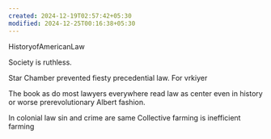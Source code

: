 ```yaml
---
created: 2024-12-19T02:57:42+05:30
modified: 2024-12-25T00:16:38+05:30
---
```


HistoryofAmericanLaw

Society is ruthless.

Star Chamber prevented fiesty precedential law. For vrkiyer

The book as do most lawyers everywhere read law as center even in history or worse prerevolutionary Albert fashion.

In colonial law sin and crime are same
Collective farming is inefficient farming
